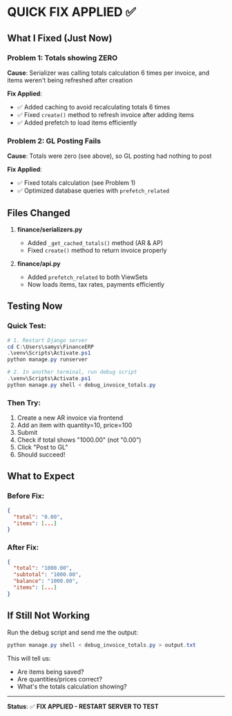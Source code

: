 # QUICK FIX APPLIED ✅

## What I Fixed (Just Now)

### Problem 1: Totals showing ZERO
**Cause**: Serializer was calling totals calculation 6 times per invoice, and items weren't being refreshed after creation

**Fix Applied**:
- ✅ Added caching to avoid recalculating totals 6 times
- ✅ Fixed `create()` method to refresh invoice after adding items
- ✅ Added prefetch to load items efficiently

### Problem 2: GL Posting Fails
**Cause**: Totals were zero (see above), so GL posting had nothing to post

**Fix Applied**:
- ✅ Fixed totals calculation (see Problem 1)
- ✅ Optimized database queries with `prefetch_related`

## Files Changed

1. **finance/serializers.py**
   - Added `_get_cached_totals()` method (AR & AP)
   - Fixed `create()` method to return invoice properly
   
2. **finance/api.py**
   - Added `prefetch_related` to both ViewSets
   - Now loads items, tax rates, payments efficiently

## Testing Now

### Quick Test:
```powershell
# 1. Restart Django server
cd C:\Users\samys\FinanceERP
.\venv\Scripts\Activate.ps1
python manage.py runserver

# 2. In another terminal, run debug script
.\venv\Scripts\Activate.ps1
python manage.py shell < debug_invoice_totals.py
```

### Then Try:
1. Create a new AR invoice via frontend
2. Add an item with quantity=10, price=100
3. Submit
4. Check if total shows "1000.00" (not "0.00")
5. Click "Post to GL"
6. Should succeed!

## What to Expect

### Before Fix:
```json
{
  "total": "0.00",
  "items": [...]
}
```

### After Fix:
```json
{
  "total": "1000.00",
  "subtotal": "1000.00",
  "balance": "1000.00",
  "items": [...]
}
```

## If Still Not Working

Run the debug script and send me the output:
```powershell
python manage.py shell < debug_invoice_totals.py > output.txt
```

This will tell us:
- Are items being saved?
- Are quantities/prices correct?
- What's the totals calculation showing?

---
**Status**: ✅ **FIX APPLIED - RESTART SERVER TO TEST**
